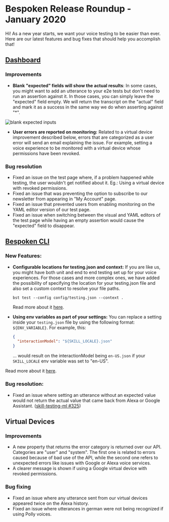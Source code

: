 # Bespoken Release Roundup - January 2020
Hi! As a new year starts, we want your voice testing to be easier than ever. Here are our latest features and bug fixes that should help you accomplish that!


## [Dashboard](https://apps.bespoken.io)
### Improvements

- **Blank "expected" fields will show the actual results**: In some cases, you might want to add an utterance to your e2e tests but don't need to run an assertion against it. In those cases, you can simply leave the "expected" field empty. We will return the transcript on the "actual" field and mark it as a success in the same way we do when asserting against "*".  

![blank expected inputs](/images/202001_01.gif)

- **User errors are reported on monitoring:** Related to a virtual device improvement described below, errors that are categorized as a user error will send an email explaining the issue. For example, setting a voice experience to be monitored with a virtual device whose permissions have been revoked.

### Bug resolution
- Fixed an issue on the test page where, if a problem happened while testing, the user wouldn't get notified about it. Eg.: Using a virtual device with revoked permissions.
- Fixed an issue that was preventing the option to subscribe to our newsletter from appearing in "My Account" page.
- Fixed an issue that prevented users from enabling monitoring on the YAML editor version of our test page.
- Fixed an issue when switching between the visual and YAML editors of the test page while having an empty assertion would cause the "expected" field to disappear.

## [Bespoken CLI]([https://www.npmjs.com/package/bespoken-tools](https://www.npmjs.com/package/bespoken-tools))
### New Features:
- **Configurable locations for testing.json and context:** If you are like us, you might have both unit and end to end testing set up for your voice experiences. For those cases and more complex ones, we have added the possibility of specifying the location for your testing.json file and also set a custom context to resolve your file paths. 

  `bst test --config config/testing.json --context .`

  Read more about it [here](https://read.bespoken.io/unit-testing/guide/#custom-configuration-path-and-context).

- **Using env variables as part of your settings:** You can replace a setting inside your `testing.json` file by using the following format: `${ENV_VARIABLE}`. For example, this:

  ```json
  {
    "interactionModel": "${SKILL_LOCALE}.json"
  }
  ```
  ... would result on the interactionModel being `en-US.json` if your `SKILL_LOCALE` env variable was set to "en-US".
  
Read more about it [here](https://read.bespoken.io/end-to-end/guide/#overwriting-configuration-parameters).

### Bug resolution:
- Fixed an issue where setting an utterance without an expected value would not return the actual value that came back from Alexa or Google Assistant. ([skill-testing-ml #325](https://github.com/bespoken/skill-testing-ml/issues/325))

## Virtual Devices
### Improvements
- A new property that returns the error category is returned over our API. Categories are "user" and "system". The first one is related to errors caused because of bad use of the API, while the second one refers to unexpected errors like issues with Google or Alexa voice services.
- A clearer message is shown if using a Google virtual device with revoked permissions. 
### Bug fixing
- Fixed an issue where any utterance sent from our virtual devices appeared twice on the Alexa history.
- Fixed an issue where utterances in german were not being recognized if using Polly voices.
